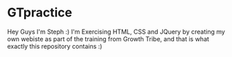 # GTpractice

Hey Guys I'm Steph :) I'm Exercising HTML, CSS and JQuery by creating my own webiste as part of the training from Growth Tribe, and that is what exactly this repository contains :)
